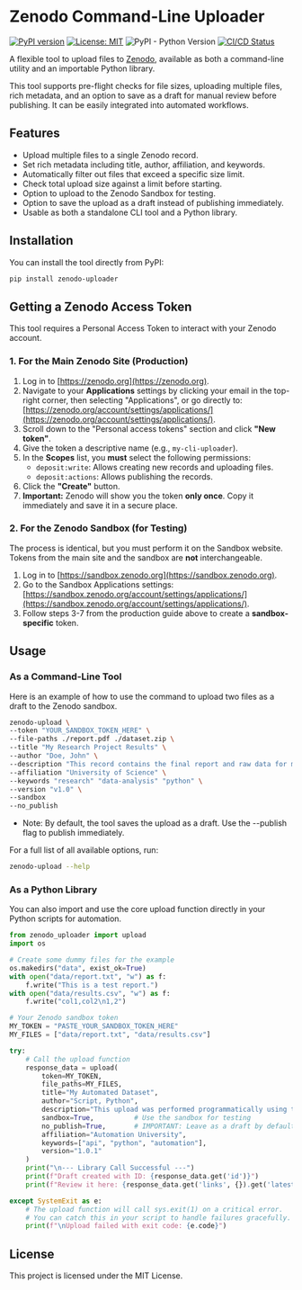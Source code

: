 # Zenodo Command-Line Uploader

[![PyPI version](https://badge.fury.io/py/zenodo-cli-uploader-wanglei.svg)](https://badge.fury.io/py/zenodo-cli-uploader-wanglei)
[![License: MIT](https://img.shields.io/badge/License-MIT-yellow.svg)](https://opensource.org/licenses/MIT)
![PyPI - Python Version](https://img.shields.io/pypi/pyversions/zenodo-uploader)
[![CI/CD Status](https://github.com/wangleiofficial/zenodo-uploader/actions/workflows/publish-to-pypi.yml/badge.svg)](https://github.com/wangleiofficial/zenodo-uploader/actions/workflows/publish-to-pypi.yml)

A flexible tool to upload files to [Zenodo](https://zenodo.org), available as both a command-line utility and an importable Python library.

This tool supports pre-flight checks for file sizes, uploading multiple files, rich metadata, and an option to save as a draft for manual review before publishing. It can be easily integrated into automated workflows.

## Features

-   Upload multiple files to a single Zenodo record.
-   Set rich metadata including title, author, affiliation, and keywords.
-   Automatically filter out files that exceed a specific size limit.
-   Check total upload size against a limit before starting.
-   Option to upload to the Zenodo Sandbox for testing.
-   Option to save the upload as a draft instead of publishing immediately.
-   Usable as both a standalone CLI tool and a Python library.

## Installation

You can install the tool directly from PyPI:

```bash
pip install zenodo-uploader
```


## Getting a Zenodo Access Token

This tool requires a Personal Access Token to interact with your Zenodo account.

### 1. For the Main Zenodo Site (Production)

1.  Log in to [https://zenodo.org](https://zenodo.org).
2.  Navigate to your **Applications** settings by clicking your email in the top-right corner, then selecting "Applications", or go directly to: [https://zenodo.org/account/settings/applications/](https://zenodo.org/account/settings/applications/).
3.  Scroll down to the "Personal access tokens" section and click **"New token"**.
4.  Give the token a descriptive name (e.g., `my-cli-uploader`).
5.  In the **Scopes** list, you **must** select the following permissions:
    -   `deposit:write`: Allows creating new records and uploading files.
    -   `deposit:actions`: Allows publishing the records.
6.  Click the **"Create"** button.
7.  **Important:** Zenodo will show you the token **only once**. Copy it immediately and save it in a secure place.

### 2. For the Zenodo Sandbox (for Testing)

The process is identical, but you must perform it on the Sandbox website. Tokens from the main site and the sandbox are **not** interchangeable.

1.  Log in to [https://sandbox.zenodo.org](https://sandbox.zenodo.org).
2.  Go to the Sandbox Applications settings: [https://sandbox.zenodo.org/account/settings/applications/](https://sandbox.zenodo.org/account/settings/applications/).
3.  Follow steps 3-7 from the production guide above to create a **sandbox-specific** token.


## Usage
### As a Command-Line Tool
Here is an example of how to use the command to upload two files as a draft to the Zenodo sandbox.


```bash
zenodo-upload \
--token "YOUR_SANDBOX_TOKEN_HERE" \
--file-paths ./report.pdf ./dataset.zip \
--title "My Research Project Results" \
--author "Doe, John" \
--description "This record contains the final report and raw data for my research project." \
--affiliation "University of Science" \
--keywords "research" "data-analysis" "python" \
--version "v1.0" \
--sandbox
--no_publish
```
- Note: By default, the tool saves the upload as a draft. Use the --publish flag to publish immediately.

For a full list of all available options, run:

```bash
zenodo-upload --help
```
### As a Python Library
You can also import and use the core upload function directly in your Python scripts for automation.

```Python
from zenodo_uploader import upload
import os

# Create some dummy files for the example
os.makedirs("data", exist_ok=True)
with open("data/report.txt", "w") as f:
    f.write("This is a test report.")
with open("data/results.csv", "w") as f:
    f.write("col1,col2\n1,2")

# Your Zenodo sandbox token
MY_TOKEN = "PASTE_YOUR_SANDBOX_TOKEN_HERE"
MY_FILES = ["data/report.txt", "data/results.csv"]

try:
    # Call the upload function
    response_data = upload(
        token=MY_TOKEN,
        file_paths=MY_FILES,
        title="My Automated Dataset",
        author="Script, Python",
        description="This upload was performed programmatically using the library.",
        sandbox=True,          # Use the sandbox for testing
        no_publish=True,       # IMPORTANT: Leave as a draft by default
        affiliation="Automation University",
        keywords=["api", "python", "automation"],
        version="1.0.1"
    )
    print("\n--- Library Call Successful ---")
    print(f"Draft created with ID: {response_data.get('id')}")
    print(f"Review it here: {response_data.get('links', {}).get('latest_draft_html')}")

except SystemExit as e:
    # The upload function will call sys.exit(1) on a critical error.
    # You can catch this in your script to handle failures gracefully.
    print(f"\nUpload failed with exit code: {e.code}")
```

## License
This project is licensed under the MIT License.

